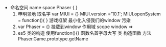 - 命名空间  name space
    Phaser { }
    1. 申明领地
    取名字  var MIUI = {}
    MIUI.version ='10.1';
    MIUI.openSystem = function(){ }
    游戏框架  最小化入侵我们的window
    污染 
    2. var Phaser = {} 挂载到window  作用域 scope
    window =>
    3. es5 类的构造  使用function(){}
    函数名首字母大写 类 构造函数  方法 Phaser.Game.prototype.getName